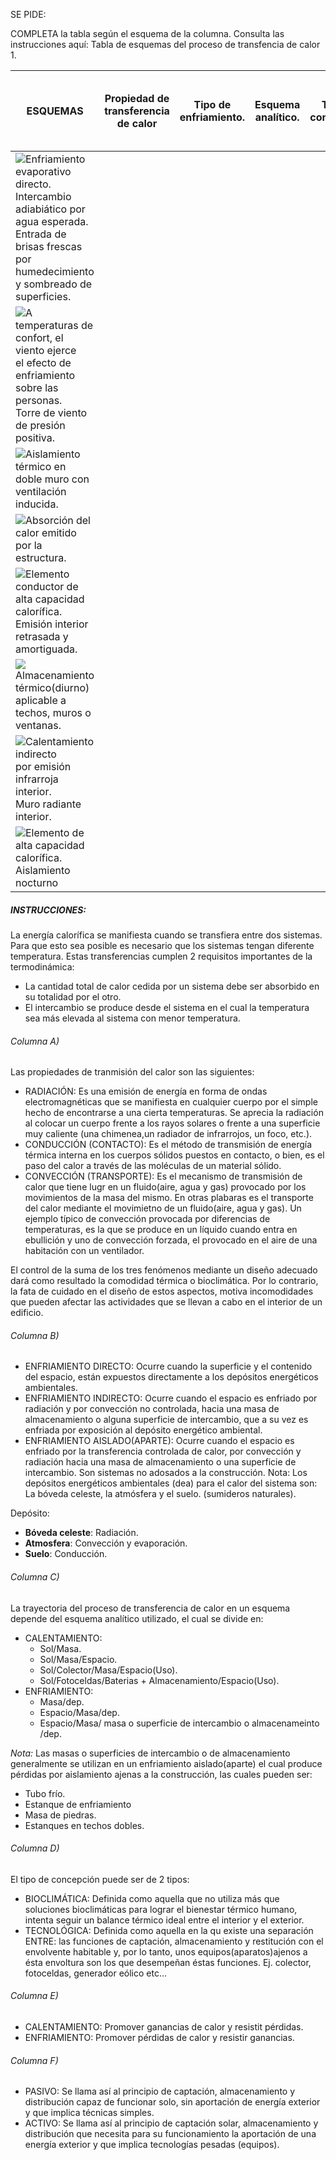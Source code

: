 SE PIDE:

COMPLETA la tabla según el esquema de la columna. Consulta las instrucciones aquí:
Tabla de esquemas del proceso de transfencia de calor 1.

<table class="fullwidth center-table-align M4-37-Table"><thead><tr><th>ESQUEMAS</th><th>Propiedad de<br>transferencia de calor</th><th>Tipo de<br>enfriamiento.</th><th>Esquema analítico.</th><th>Tipo de concepción.</th><th>Promover ganancias<br>y/o resistir<br>pérdidas de calor.</th><th>Pasivo y/o Activo.</th></tr></thead><tbody><tr><td><img src='./content/4/M4.38/TRANSFE.55.jpg'>Enfriamiento evaporativo directo.<br>Intercambio adiabiático por agua esperada.<br>Entrada de brisas frescas por humedecimiento<br>y sombreado de superficies.</td><td></td><td></td><td></td><td></td><td></td><td></td></tr><tr><td><img src='./content/4/M4.38/TRANSF.61.jpg'>A temperaturas de confort, el viento ejerce<br>el efecto de enfriamiento sobre las personas.<br>Torre de viento de presión positiva.</td><td></td><td></td><td></td><td></td><td></td><td></td></tr><tr><td><img src='./content/4/M4.38/TRANSFE.51.jpg'>Aislamiento térmico en doble muro con ventilación inducida.</td><td></td><td></td><td></td><td></td><td></td><td></td></tr><tr><td><img src='./content/4/M4.38/TRANSF.49.jpg'>Absorción del calor emitido por la estructura.</td><td></td><td></td><td></td><td></td><td></td><td></td></tr><tr><td><img src='./content/4/M4.38/TRANSFE.32.jpg'>Elemento conductor de alta capacidad calorífica.<br>Emisión interior retrasada y amortiguada.</td><td></td><td></td><td></td><td></td><td></td><td></td></tr><tr><td><img src='./content/4/M4.38/TRANSFER.65.jpg'>Almacenamiento térmico(diurno)<br>aplicable a techos, muros o ventanas.</td><td></td><td></td><td></td><td></td><td></td><td></td></tr><tr><td><img src='./content/4/M4.38/TRANSFE.57.jpg'>Calentamiento indirecto<br>por emisión infrarroja interior.<br>Muro radiante interior.</td><td></td><td></td><td></td><td></td><td></td><td></td></tr><tr><td><img src='./content/4/M4.38/TRANSF.25.jpg'>Elemento de alta capacidad calorífica. Aislamiento nocturno</td><td></td><td></td><td></td><td></td><td></td><td></td></tr></tbody></table>

##### INSTRUCCIONES:
La energía calorífica se manifiesta cuando se transfiera entre dos sistemas. Para que esto sea posible es necesario que los sistemas tengan diferente temperatura.
Estas transferencias cumplen 2 requisitos importantes de la termodinámica:

- La cantidad total de calor cedida por un sistema debe ser absorbido en su totalidad por el otro.
- El intercambio se produce desde el sistema en el cual la temperatura sea más elevada al sistema con menor temperatura.


###### Columna A)

Las propiedades de tranmisión del calor son las siguientes:
- RADIACIÓN: Es una emisión de energía en forma de ondas electromagnéticas que se manifiesta en cualquier cuerpo por el simple hecho de encontrarse a una cierta temperaturas. Se aprecia la radiación al colocar un cuerpo frente a los rayos solares o frente a una superficie muy caliente (una chimenea,un radiador de infrarrojos, un foco, etc.).
- CONDUCCIÓN (CONTACTO):  Es el método de transmisión de energía térmica interna en los cuerpos sólidos puestos en contacto, o bien, es el paso del calor a través de las moléculas de un material sólido.
- CONVECCIÓN (TRANSPORTE):  Es el mecanismo de transmisión de calor que tiene lugr en un fluido(aire, agua y gas) provocado por los movimientos de la masa del mismo.
En otras plabaras es el transporte del calor mediante el movimietno de un fluido(aire, agua y gas).
Un ejemplo típico de convección provocada por diferencias de temperaturas, es la que se produce en un líquido cuando entra en ebullición y uno de convección forzada, el provocado en el aire de una habitación con un ventilador.


El control de la suma de los tres fenómenos mediante un diseño adecuado dará como resultado la comodidad térmica o bioclimática. Por lo contrario, la fata de cuidado en el diseño de estos aspectos, motiva incomodidades que pueden afectar las actividades que se llevan a cabo en el interior de un edificio.


###### Columna B)

- ENFRIAMIENTO DIRECTO:  Ocurre cuando la superficie y el contenido del espacio, están expuestos directamente a los depósitos energéticos ambientales.
- ENFRIAMIENTO INDIRECTO:  Ocurre cuando el espacio es enfriado por radiación y por convección no controlada, hacia una masa de almacenamiento o alguna superficie de intercambio, que a su vez es enfriada por exposición al depósito energético ambiental. 
- ENFRIAMIENTO AISLADO(APARTE):  Ocurre cuando el espacio es enfriado por la transferencia controlada de calor, por convección y radiación hacia una masa de almacenamiento o una superficie de intercambio. Son sistemas no adosados a la construcción.
Nota:
Los depósitos energéticos ambientales (dea) para el calor del sistema son:
La bóveda celeste, la atmósfera y el suelo. (sumideros naturales).

Depósito:
- **Bóveda celeste**: Radiación.
- **Atmosfera**: Convección y evaporación.
- **Suelo**: Conducción.
###### Columna C)

La trayectoria del proceso de transferencia de calor en un esquema depende del esquema analítico utilizado, el cual se divide en:
- CALENTAMIENTO:
    - Sol/Masa.
    - Sol/Masa/Espacio.
    - Sol/Colector/Masa/Espacio(Uso).
    - Sol/Fotoceldas/Baterias + Almacenamiento/Espacio(Uso).
- ENFRIAMIENTO:
    - Masa/dep.
    - Espacio/Masa/dep.
    - Espacio/Masa/ masa o superficie de intercambio o almacenameinto /dep.

*Nota:*
Las masas o superficies de intercambio o de almacenamiento generalmente se utilizan en un enfriamiento aislado(aparte) el cual produce pérdidas por aislamiento ajenas a la construcción, las cuales pueden ser:
- Tubo frío.
- Estanque de enfriamiento
- Masa de piedras.
- Estanques en techos dobles.


###### Columna D)

El tipo de concepción puede ser de 2 tipos:
- BIOCLIMÁTICA:  Definida como aquella que no utiliza más que soluciones bioclimáticas para lograr el bienestar térmico humano, intenta seguir un balance térmico ideal entre el interior y el exterior.
- TECNOLÓGICA:  Definida como aquella en la qu existe una separación ENTRE: las funciones de captación, almacenamiento y restitución con el envolvente habitable y, por lo tanto, unos equipos(aparatos)ajenos a ésta envoltura son los que desempeñan éstas funciones. Ej. colector, fotoceldas, generador eólico etc...


###### Columna E)

- CALENTAMIENTO: Promover ganancias de calor y resistit pérdidas.
- ENFRIAMIENTO:  Promover pérdidas de calor y resistir ganancias.


###### Columna F)

- PASIVO:  Se llama así al principio de captación, almacenamiento y distribución capaz de funcionar solo, sin aportación de energía exterior y que implica técnicas simples.
- ACTIVO:  Se llama así al principio de captación solar, almacenamiento y distribución que necesita para su funcionamiento la aportación de una energía exterior y que implica tecnologías pesadas (equipos).
